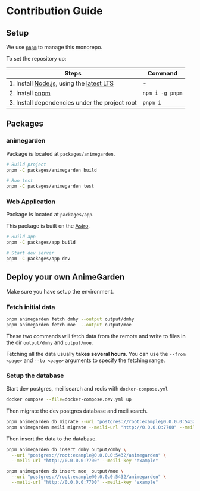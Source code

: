 # Contribution Guide

## Setup

We use [`pnpm`](https://pnpm.io/) to manage this monorepo.

To set the repository up:

| Steps | Command |
|-------|--------|
| 1. Install [Node.js](https://nodejs.org/), using the [latest LTS](https://nodejs.org/en/about/releases/) | - |
| 2. Install [pnpm](https://pnpm.io/installation) | `npm i -g pnpm` |
| 3. Install dependencies under the project root | `pnpm i` |

## Packages

### animegarden

Package is located at `packages/animegarden`.

```bash
# Build project
pnpm -C packages/animegarden build

# Run test
pnpm -C packages/animegarden test
```

### Web Application

Package is located at `packages/app`.

This package is built on the [Astro](https://astro.build/).

```bash
# Build app
pnpm -C packages/app build

# Start dev server
pnpm -C packages/app dev
```

## Deploy your own AnimeGarden

Make sure you have setup the environment.

### Fetch initial data

```bash
pnpm animegarden fetch dmhy --output output/dmhy
pnpm animegarden fetch moe  --output output/moe
```

These two commands will fetch data from the remote and write to files in the dir `output/dmhy` and `output/moe`.

Fetching all the data usually **takes several hours**. You can use the `--from <page>` and `--to <page>` arguments to specify the fetching range.

### Setup the database

Start dev postgres, meilisearch and redis with `docker-compose.yml`

```bash
docker compose --file=docker-compose.dev.yml up
```

Then migrate the dev postgres database and meilisearch.

```bash
pnpm animegarden db migrate --uri "postgres://root:example@0.0.0.0:5432/animegarden"
pnpm animegarden meili migrate --meili-url "http://0.0.0.0:7700" --meili-key "example"
```

Then insert the data to the database.

```bash
pnpm animegarden db insert dmhy output/dmhy \
  --uri "postgres://root:example@0.0.0.0:5432/animegarden" \
  --meili-url "http://0.0.0.0:7700" --meili-key "example"

pnpm animegarden db insert moe  output/moe \
  --uri "postgres://root:example@0.0.0.0:5432/animegarden" \
  --meili-url "http://0.0.0.0:7700" --meili-key "example"
```
